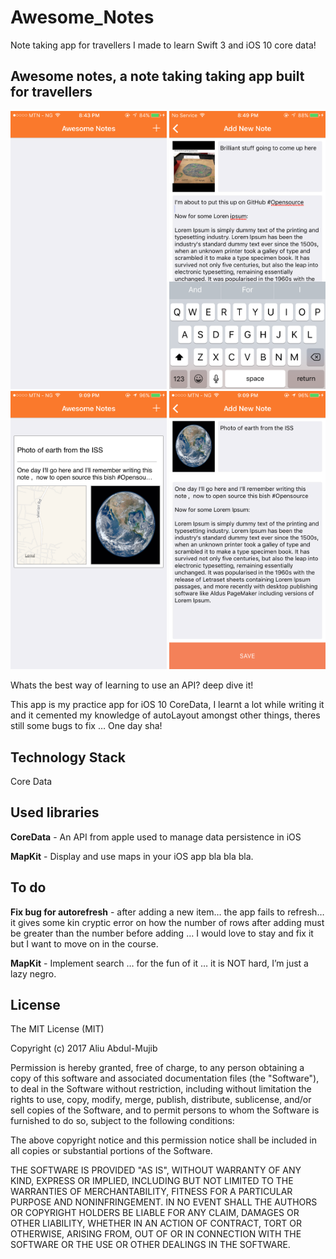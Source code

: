 # Awesome_Notes
Note taking app for travellers I made to learn Swift 3 and iOS 10 core data!

## Awesome notes, a note taking taking app built for travellers  

<img src="Screens/IMG_3688.PNG" width="250" />
<img src="Screens/IMG_3689.PNG" width="250" />
<img src="Screens/IMG_3690.PNG" width="250" />
<img src="Screens/IMG_3691.PNG" width="250" />

Whats the best way of learning to use an API? deep dive it!

This app is my practice app for iOS 10 CoreData, I learnt a lot while writing it and it cemented my knowledge of autoLayout amongst other things, theres still some bugs to fix … One day sha!

## Technology Stack

Core Data

## Used libraries

**CoreData** - An API from apple used to manage data persistence in iOS

**MapKit** - Display and use maps in your iOS app bla bla bla.

## To do

**Fix bug for autorefresh** - after adding a new item… the app fails to refresh… it gives some kin cryptic error on how the number of rows after adding must be greater than the number before adding … I would love to stay and fix it but I want to move on in the course.

**MapKit** - Implement search … for the fun of it … it is NOT hard, I’m just a lazy negro.



License
----------------

The MIT License (MIT)

Copyright (c) 2017 Aliu Abdul-Mujib

Permission is hereby granted, free of charge, to any person obtaining a copy
of this software and associated documentation files (the "Software"), to deal
in the Software without restriction, including without limitation the rights
to use, copy, modify, merge, publish, distribute, sublicense, and/or sell
copies of the Software, and to permit persons to whom the Software is
furnished to do so, subject to the following conditions:

The above copyright notice and this permission notice shall be included in all
copies or substantial portions of the Software.

THE SOFTWARE IS PROVIDED "AS IS", WITHOUT WARRANTY OF ANY KIND, EXPRESS OR
IMPLIED, INCLUDING BUT NOT LIMITED TO THE WARRANTIES OF MERCHANTABILITY,
FITNESS FOR A PARTICULAR PURPOSE AND NONINFRINGEMENT. IN NO EVENT SHALL THE
AUTHORS OR COPYRIGHT HOLDERS BE LIABLE FOR ANY CLAIM, DAMAGES OR OTHER
LIABILITY, WHETHER IN AN ACTION OF CONTRACT, TORT OR OTHERWISE, ARISING FROM,
OUT OF OR IN CONNECTION WITH THE SOFTWARE OR THE USE OR OTHER DEALINGS IN THE
SOFTWARE.

